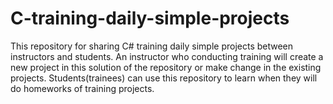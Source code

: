 # C-training-daily-simple-projects
This repository for sharing C# training daily simple projects between instructors and students. 
An instructor who conducting training will create a new project in this solution of the repository or make change in the existing projects. 
Students(trainees) can use this repository to learn when they will do homeworks of training projects.
